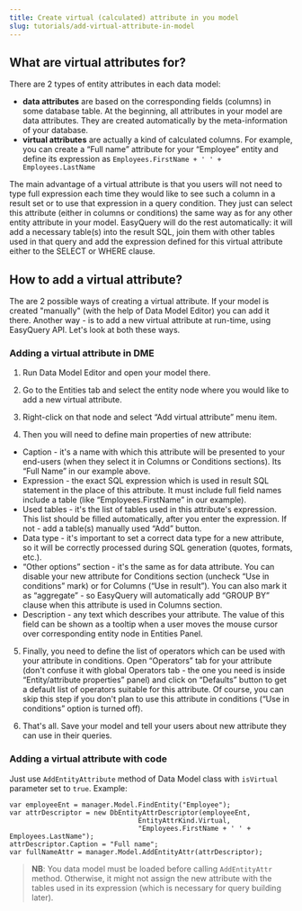```yaml
---
title: Create virtual (calculated) attribute in you model
slug: tutorials/add-virtual-attribute-in-model
---
```



## What are virtual attributes for?

There are 2 types of entity attributes in each data model:

* __data attributes__ are based on the corresponding fields (columns) in some database table. At the beginning, all attributes in your model are data attributes. They are created automatically by the meta-information of your database.
* __virtual attributes__ are actually a kind of calculated columns. For example, you can create a “Full name” attribute for your “Employee” entity and define its expression as `Employees.FirstName + ' ' + Employees.LastName`

The main advantage of a virtual attribute is that you users will not need to type full expression each time they would like to see such a column in a result set or to use that expression in a query condition. They just can select this attribute (either in columns or conditions) the same way as for any other entity attribute in your model. EasyQuery will do the rest automatically: it will add a necessary table(s) into the result SQL, join them with other tables used in that query and add the expression defined for this virtual attribute either to the SELECT or WHERE clause.

## How to add a virtual attribute?

The are 2 possible ways of creating a virtual attribute. If your model is created "manually" (with the help of Data Model Editor) you can add it there. Another way - is to add a new virtual attribute at run-time, using EasyQuery API. Let's look at both these ways.

### Adding a virtual attribute in DME

1) Run Data Model Editor and open your model there.

2) Go to the Entities tab and select the entity node where you would like to add a new virtual attribute.

3) Right-click on that node and select “Add virtual attribute” menu item.

4) Then you will need to define main properties of new attribute:

* Caption - it's a name with which this attribute will be presented to your end-users (when they select it in Columns or Conditions sections). Its “Full Name” in our example above.
* Expression - the exact SQL expression which is used in result SQL statement in the place of this attribute. It must include full field names include a table (like “Employees.FirstName” in our example).
* Used tables - it's the list of tables used in this attribute's expression. This list should be filled automatically, after you enter the expression. If not - add a table(s) manually used “Add” button.
* Data type - it's important to set a correct data type for a new attribute, so it will be correctly processed during SQL generation (quotes, formats, etc.).
* “Other options” section - it's the same as for data attribute. You can disable your new attribute for Conditions section (uncheck “Use in conditions” mark) or for Columns (“Use in result”). You can also mark it as “aggregate” - so EasyQuery will automatically add “GROUP BY” clause when this attribute is used in Columns section.
* Description - any text which describes your attribute. The value of this field can be shown as a tooltip when a user moves the mouse cursor over corresponding entity node in Entities Panel.

5) Finally, you need to define the list of operators which can be used with your attribute in conditions. Open “Operators” tab for your attribute (don't confuse it with global Operators tab - the one you need is inside “Entity/attribute properties” panel) and click on “Defaults” button to get a default list of operators suitable for this attribute. Of course, you can skip this step if you don't plan to use this attribute in conditions (“Use in conditions” option is turned off).

6) That's all. Save your model and tell your users about new attribute they can use in their queries.


### Adding a virtual attribute with code

Just use `AddEntityAttribute` method of Data Model class with `isVirtual` parameter set to `true`. Example:

```
var employeeEnt = manager.Model.FindEntity("Employee");
var attrDescriptor = new DbEntityAttrDescriptor(employeeEnt,
								EntityAttrKind.Virtual,
								"Employees.FirstName + ' ' + Employees.LastName");
attrDescriptor.Caption = "Full name";
var fullNameAttr = manager.Model.AddEntityAttr(attrDescriptor);
```

> __NB__: You data model must be loaded before calling `AddEntityAttr` method. Otherwise, it might not assign the new attribute with the tables used in its expression (which is necessary for query building later).
>